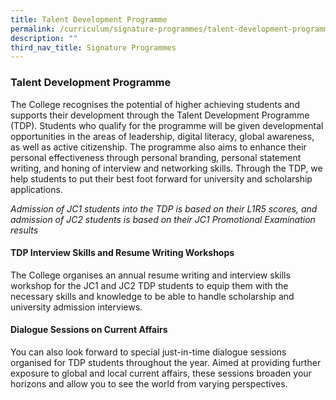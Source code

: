 ```yaml
---
title: Talent Development Programme
permalink: /curriculum/signature-programmes/talent-development-programme/
description: ""
third_nav_title: Signature Programmes
---
```

### **Talent Development Programme**
The College recognises the potential of higher achieving students and supports their development through the Talent Development Programme (TDP). Students who qualify for the programme will be given developmental opportunities in the areas of leadership, digital literacy, global awareness, as well as active citizenship. The programme also aims to enhance their personal effectiveness through personal branding, personal statement writing, and honing of interview and networking skills. Through the TDP, we help students to put their best foot forward for university and scholarship applications.

_Admission of JC1 students into the TDP is based on their L1R5 scores, and admission of JC2 students is based on their JC1 Promotional Examination results_

#### **TDP Interview Skills and Resume Writing Workshops**
The College organises an annual resume writing and interview skills workshop for the JC1 and JC2 TDP students to equip them with the necessary skills and knowledge to be able to handle scholarship and university admission interviews.

#### **Dialogue Sessions on Current Affairs**
You can also look forward to special just-in-time dialogue sessions organised for TDP students throughout the year. Aimed at providing further exposure to global and local current affairs, these sessions broaden your horizons and allow you to see the world from varying perspectives.